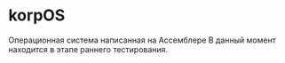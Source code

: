 # korpOS
Операционная система написанная на Ассемблере
В данный момент находится в этапе раннего тестирования.
